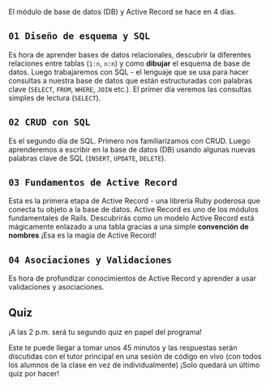 El módulo de base de datos (DB) y Active Record se hace en 4 días.

## `01 Diseño de esquema y SQL`

Es hora de aprender bases de datos relacionales, descubrir la diferentes relaciones entre tablas (`1:n`, `n:n`) y como **dibujar** el esquema de base de datos. Luego trabajaremos con SQL - el lenguaje que se usa para hacer consultas a nuestra base de datos que están estructuradas con palabras clave  (`SELECT`, `FROM`, `WHERE`, `JOIN` etc.). El primer día veremos las consultas simples de lectura  (`SELECT`).

## `02 CRUD con SQL`

Es el segundo día de SQL. Primero nos familiarizamos con CRUD. Luego aprenderemos a escribir en la base de datos (DB) usando algunas nuevas palabras clave de SQL (`INSERT`, `UPDATE`, `DELETE`).

## `03 Fundamentos de Active Record`

Esta es la primera etapa de Active Record - una librería Ruby poderosa que conecta tu objeto a la base de datos. Active Record es uno de los módulos fundamentales de Rails. Descubrirás como un modelo Active Record está mágicamente enlazado a una tabla gracias a una simple **convención de nombres** ¡Esa es la magia de Active Record!

## `04 Asociaciones y Validaciones`

Es hora de profundizar conocimientos de Active Record y aprender a usar validaciones y asociaciones.

## Quiz

¡A las 2 p.m. será tu segundo quiz en papel del programa!

Este te puede llegar a tomar unos 45 minutos y las respuestas serán discutidas con el tutor principal en una sesión de código en vivo (con todos los alumnos de la clase en vez de individualmente) ¡Solo quedará un último quiz por hacer!
